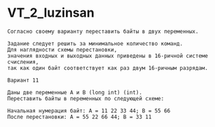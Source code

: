 # VT_2_luzinsan
    Согласно своему варианту переставить байты в двух переменных. 

    Задание следует решить за минимальное количество команд. 
    Для наглядности схемы перестановки, 
    значения входных и выходных данных приведены в 16-ричной системе счисления, 
    так как один байт соответствует как раз двум 16-ричным разрядам. 

    Вариант 11

    Даны две переменные A и B (long int) (int). 
    Переставить байты в переменных по следующей схеме: 

    Начальная нумерация байт: A = 11 22 33 44; B = 55 66 
    После перестановки: A = 55 22 66 44; B = 33 11


